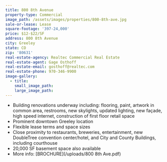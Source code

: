 ```yaml
---
title: 800 8th Avenue
property-type: Commercial
image_path: /assets/images/properties/800-8th-ave.jpg
sale-or-lease: Lease
square-footage: '397-24,000'
price: $12-$22/SF
address: 800 8th Avenue
city: Greeley
state: CO
zip: '80631'
real-estate-agency: Realtec Commercial Real Estate
real-estate-agent: Gage Osthoff
real-estate-email: gosthoff@realtec.com
real-estate-phone: 970-346-9900
image-gallery:
  - title:
    small_image_path:
    large_image_path:
---
```



* Building renovations underway including: flooring, paint, artwork in common area, restrooms, new skylights, updated lighting, new fa&ccedil;ade, high speed internet, construction of first floor retail space
* Prominent downtown Greeley location
* Flexible lease terms and space sizes
* Close proximity to restaurants, breweries, entertainment, new DoubleTree convention center/hotel, and City and County Buildings, including courthouse
* 20,000 SF basement space also available
* More info: [BROCHURE](/uploads/800 8th Ave.pdf)